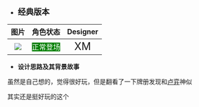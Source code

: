 * **<font size="4">经典版本</font>**

|        图片         | 角色状态                                                                 |         Designer         |
|:-----------------:|----------------------------------------------------------------------|:------------------------:|
| ![](pic/09/9.png) | <font style="background: green" color = white size = "3">正常登场</font> | <font size="5">XM</font> |

* **设计思路及其背景故事**

虽然是自己想的，觉得很好玩，但是翻看了一下牌册发现和[卢弈](https://wiki.biligame.com/sgs/%E5%8D%A2%E5%BC%88)神似

其实还是挺好玩的这个